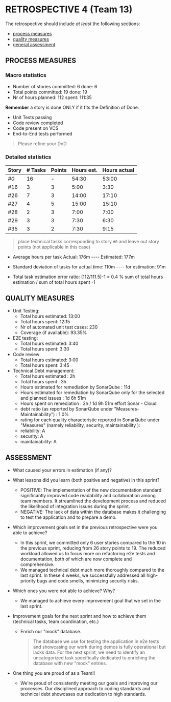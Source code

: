 # RETROSPECTIVE 4 (Team 13)

The retrospective should include _at least_ the following
sections:

- [process measures](#process-measures)
- [quality measures](#quality-measures)
- [general assessment](#assessment)

## PROCESS MEASURES

### Macro statistics

- Number of stories committed: 6 done: 6
- Total points committed: 19 done: 19
- Nr of hours planned: 112 spent: 111:35

**Remember** a story is done ONLY if it fits the Definition of Done:

- Unit Tests passing
- Code review completed
- Code present on VCS
- End-to-End tests performed

> Please refine your DoD

### Detailed statistics

| Story | # Tasks | Points | Hours est. | Hours actual |
| ----- | ------- | ------ | ---------- | ------------ |
| _#0_  | 16      | -      | 54:30      | 53:00        |
| #16   | 3       | 3      | 5:00       | 3:30         |
| #26   | 7       | 3      | 14:00      | 17:10        |
| #27   | 4       | 5      | 15:00      | 15:10        |
| #28   | 2       | 3      | 7:00       | 7:00         |
| #29   | 3       | 3      | 7:30       | 6:30         |
| #35   | 3       | 2      | 7:30       | 9:15         |

> place technical tasks corresponding to story `#0` and leave out story points (not applicable in this case)

- Average hours per task Actual: 176m ---- Estimated: 177m
- Standard deviation of tasks for actual time: 110m ---- for estimation: 91m

- Total task estimation error ratio: (112/111.5)-1 = 0.4 %
  sum of total hours estimation / sum of total hours spent -1

## QUALITY MEASURES

- Unit Testing:
  - Total hours estimated: 13:00
  - Total hours spent: 12:15
  - Nr of automated unit test cases: 230
  - Coverage (if available): 93.35%
- E2E testing:
  - Total hours estimated: 3:40
  - Total hours spent: 3:30
- Code review
  - Total hours estimated: 3:00
  - Total hours spent: 3:45
- Technical Debt management:
  - Total hours estimated : 2h
  - Total hours spent : 3h
  - Hours estimated for remediation by SonarQube : 11d
  - Hours estimated for remediation by SonarQube only for the selected and planned issues : 1d 6h 51m
  - Hours spent on remediation : 3h / 1d 9h 51m effort Sonar - Cloud
  - debt ratio (as reported by SonarQube under "Measures-Maintainability") : 1.0%
  - rating for each quality characteristic reported in SonarQube under "Measures" (namely reliability, security, maintainability ):
  - reliability: A
  - security: A
  - maintainability: A

## ASSESSMENT

- What caused your errors in estimation (if any)?

- What lessons did you learn (both positive and negative) in this sprint?

  - POSITIVE: The implementation of the new documentation standard significantly improved code readability and collaboration among team members. It streamlined the development process and reduced the likelihood of integration issues during the sprint.
  - NEGATIVE: The lack of data within the database makes it challenging to test the application and to prepare a demo.

- Which improvement goals set in the previous retrospective were you able to achieve?

  - In this sprint, we committed only 6 user stories compared to the 10 in the previous sprint, reducing from 26 story points to 19. The reduced workload allowed us to focus more on refactoring e2e tests and documentation, both of which are now complete and comprehensive.
  - We managed technical debt much more thoroughly compared to the last sprint. In these 4 weeks, we successfully addressed all high-priority bugs and code smells, minimizing security risks.

- Which ones you were not able to achieve? Why?

  - We managed to achieve every improvement goal that we set in the last sprint.

- Improvement goals for the next sprint and how to achieve them (technical tasks, team coordination, etc.)

  - Enrich our "mock" database.
    > The database we use for testing the application in e2e tests and showcasing our work during demos is fully operational but lacks data. For the next sprint, we need to identify an uncategorized task specifically dedicated to enriching the database with new "mock" entries.

- One thing you are proud of as a Team!!
  - We're proud of consistently meeting our goals and improving our processes. Our disciplined approach to coding standards and technical debt showcases our dedication to high standards.
